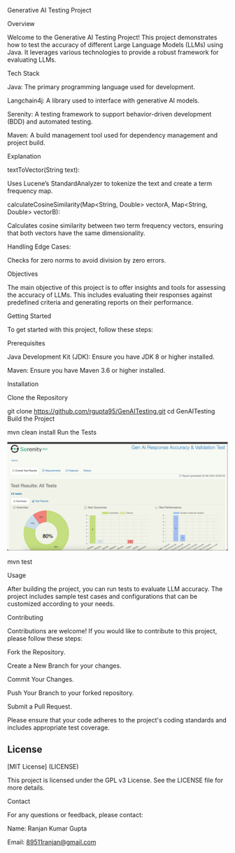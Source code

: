Generative AI Testing Project

Overview

Welcome to the Generative AI Testing Project! This project demonstrates how to test the accuracy of different Large Language Models (LLMs) using Java. It leverages various technologies to provide a robust framework for evaluating LLMs.

Tech Stack

Java: The primary programming language used for development.

Langchain4j: A library used to interface with generative AI models.

Serenity: A testing framework to support behavior-driven development (BDD) and automated testing.

Maven: A build management tool used for dependency management and project build.

Explanation

textToVector(String text):

Uses Lucene’s StandardAnalyzer to tokenize the text and create a term frequency map.

calculateCosineSimilarity(Map<String, Double> vectorA, Map<String, Double> vectorB):

Calculates cosine similarity between two term frequency vectors, ensuring that both vectors have the same dimensionality.

Handling Edge Cases:

Checks for zero norms to avoid division by zero errors.

Objectives

The main objective of this project is to offer insights and tools for assessing the accuracy of LLMs. This includes evaluating their responses against predefined criteria and generating reports on their performance.

Getting Started

To get started with this project, follow these steps:

Prerequisites

Java Development Kit (JDK): Ensure you have JDK 8 or higher installed.

Maven: Ensure you have Maven 3.6 or higher installed.

Installation

Clone the Repository

git clone https://github.com/rgupta95/GenAITesting.git
cd GenAITesting
Build the Project



mvn clean install
Run the Tests

![img.png](img.png)


mvn test

Usage

After building the project, you can run tests to evaluate LLM accuracy. The project includes sample test cases and configurations that can be customized according to your needs.

Contributing

Contributions are welcome! If you would like to contribute to this project, please follow these steps:

Fork the Repository.

Create a New Branch for your changes.

Commit Your Changes.

Push Your Branch to your forked repository.

Submit a Pull Request.

Please ensure that your code adheres to the project's coding standards and includes appropriate test coverage.

## License

[MIT License] (LICENSE)

This project is licensed under the GPL v3 License. See the LICENSE file for more details.

Contact

For any questions or feedback, please contact:

Name: Ranjan Kumar Gupta

Email: 89511ranjan@gmail.com






